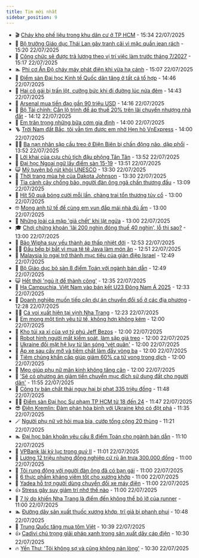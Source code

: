 ```yaml
---
title: Tim mới nhất
sidebar_position: 9
---
```


<!-- vnexpress-tin-moi-nhat:START -->
- 🎬 [Cháy kho phế liệu trong khu dân cư ở TP HCM](https://vnexpress.net/chay-kho-phe-lieu-trong-khu-dan-cu-o-tp-hcm-4917644.html) - 15:34 22/07/2025
- 🐎 [Bộ trưởng Giáo dục Thái Lan gây tranh cãi vì mặc quần jean rách](https://vnexpress.net/bo-truong-giao-duc-thai-lan-gay-tranh-cai-vi-mac-quan-jean-rach-4917600.html) - 15:20 22/07/2025
- 🦍 [Công chức sẽ được trả lương theo vị trí việc làm trước tháng 7/2027](https://vnexpress.net/cong-chuc-se-duoc-tra-luong-theo-vi-tri-viec-lam-truoc-thang-7-2027-4917625.html) - 15:17 22/07/2025
- 🏊 [Phi cơ Ấn Độ cháy máy phát điện khi vừa hạ cánh](https://vnexpress.net/phi-co-an-do-chay-may-phat-dien-khi-vua-ha-canh-4917626.html) - 15:07 22/07/2025
- 🎊 [Điểm sàn Đại học Kinh tế Quốc dân tăng ở tất cả tổ hợp](https://vnexpress.net/diem-san-dai-hoc-kinh-te-quoc-dan-tang-o-tat-ca-to-hop-4915925.html) - 14:46 22/07/2025
- 🎃 [Hai cô gái bị trấn lột, cưỡng bức khi đi đường lúc nửa đêm](https://vnexpress.net/hai-co-gai-bi-tran-lot-cuong-buc-khi-di-duong-luc-nua-dem-4917624.html) - 14:43 22/07/2025
- 🧰 [Arsenal mua tiền đạo gần 90 triệu USD](https://vnexpress.net/arsenal-mua-tien-dao-gan-90-trieu-usd-4917630.html) - 14:16 22/07/2025
- 🔭 [Bộ Tài chính: Cần lộ trình để áp thuế 20% trên lãi chuyển nhượng nhà đất](https://vnexpress.net/bo-tai-chinh-can-lo-trinh-de-ap-thue-20-tren-lai-chuyen-nhuong-nha-dat-4917621.html) - 14:12 22/07/2025
- 🫶 [Em trân trọng những bữa cơm gia đình](https://vnexpress.net/em-tran-trong-nhung-bua-com-gia-dinh-4917455.html) - 14:00 22/07/2025
- 🪜 [Trời Nam đất Bắc, tôi vẫn tìm được em nhờ Hẹn hò VnExpress](https://vnexpress.net/troi-nam-dat-bac-toi-van-tim-duoc-em-nho-hen-ho-vnexpress-4917428.html) - 14:00 22/07/2025
- 👨‍🏫 [Ba nạn nhân sập cầu treo ở Điện Biên bị chấn động não, dập phổi](https://vnexpress.net/ba-nan-nhan-sap-cau-treo-o-dien-bien-bi-chan-dong-nao-dap-phoi-4917618.html) - 13:52 22/07/2025
- 🎊 [Lời khai của cựu chủ tịch đậu phộng Tân Tân](https://vnexpress.net/loi-khai-cua-cuu-chu-tich-dau-phong-tan-tan-4917358.html) - 13:52 22/07/2025
- 🎊 [Đại học Ngoại ngữ lấy điểm sàn 15-19](https://vnexpress.net/dai-hoc-ngoai-ngu-lay-diem-san-15-19-4917596.html) - 13:51 22/07/2025
- 😺 [Mỹ tuyên bố rút khỏi UNESCO](https://vnexpress.net/my-tuyen-bo-rut-khoi-unesco-4917614.html) - 13:30 22/07/2025
- 🐘 [Thời trang mùa hè của Dakota Johnson](https://vnexpress.net/thoi-trang-mua-he-cua-dakota-johnson-4917320.html) - 13:30 22/07/2025
- 🌁 [Tỉa cành cây chống bão, người đàn ông ngã chấn thương đầu](https://vnexpress.net/tia-canh-cay-chong-bao-nguoi-dan-ong-nga-chan-thuong-dau-4917613.html) - 13:09 22/07/2025
- 🐲 [Hít 50 quả bóng cười mỗi lần, chàng trai tổn thương tủy cổ](https://vnexpress.net/hit-50-qua-bong-cuoi-moi-lan-chang-trai-ton-thuong-tuy-co-4917559.html) - 13:00 22/07/2025
- 🤓 [Mong anh tử tế để cùng em vun đắp mái nhà đủ ấm](https://vnexpress.net/mong-anh-tu-te-de-cung-em-vun-dap-mai-nha-du-am-4917456.html) - 13:00 22/07/2025
- 💪 [Những loài cá mập &#39;giả chết&#39; khi lật ngửa](https://vnexpress.net/nhung-loai-ca-map-gia-chet-khi-lat-ngua-4917197.html) - 13:00 22/07/2025
- 🎓 [Chơi chứng khoán &#39;lãi 200 nghìn đóng thuế 40 nghìn&#39;, lỗ thì sao?](https://vnexpress.net/choi-chung-khoan-lai-200-nghin-dong-thue-40-nghin-lo-thi-sao-4917550.html) - 13:00 22/07/2025
- 🫣 [Bão Wipha suy yếu thành áp thấp nhiệt đới](https://vnexpress.net/bao-wipha-suy-yeu-thanh-ap-thap-nhiet-doi-4917542.html) - 12:53 22/07/2025
- 🧑‍💻 [Đầu bếp bị bắt vì mua tê tê Java làm món ăn](https://vnexpress.net/dau-bep-bi-bat-vi-mua-te-te-java-lam-mon-an-4917605.html) - 12:51 22/07/2025
- 🐲 [Malaysia lo ngại trở thành mục tiêu của gián điệp Israel](https://vnexpress.net/malaysia-lo-ngai-tro-thanh-muc-tieu-cua-gian-diep-israel-4917594.html) - 12:49 22/07/2025
- 🌝 [Bộ Giáo dục bỏ sàn 8 điểm Toán với ngành bán dẫn](https://vnexpress.net/bo-giao-duc-bo-san-8-diem-toan-voi-nganh-ban-dan-4917604.html) - 12:49 22/07/2025
- 😺 [Hết thời &#39;ngủ ít để thành công&#39;](https://vnexpress.net/het-thoi-ngu-it-de-thanh-cong-4917491.html) - 12:35 22/07/2025
- 🐎 [Hạ Campuchia, Việt Nam vào bán kết U23 Đông Nam Á 2025](https://vnexpress.net/u23-viet-nam-v-u23-campuchia-4917544.html) - 12:33 22/07/2025
- 🎡 [Doanh nghiệp muốn tiếp cận dự án chuyển đổi số ở các địa phương](https://vnexpress.net/doanh-nghiep-muon-tiep-can-du-an-chuyen-doi-so-o-cac-dia-phuong-4917536.html) - 12:28 22/07/2025
- 👨‍🏫 [Cá voi xuất hiện tại vịnh Nha Trang](https://vnexpress.net/ca-voi-xuat-hien-tai-vinh-nha-trang-4917602.html) - 12:23 22/07/2025
- 🦆 [Em mong một tình yêu tử tế, không hơn không kém](https://vnexpress.net/em-mong-mot-tinh-yeu-tu-te-khong-hon-khong-kem-4917453.html) - 12:00 22/07/2025
- 🚦 [Kho túi xa xỉ của vợ tỷ phú Jeff Bezos](https://vnexpress.net/kho-tui-xa-xi-cua-vo-ty-phu-jeff-bezos-4917417.html) - 12:00 22/07/2025
- 💫 [Robot hình người mất kiểm soát, làm sập giá treo](https://vnexpress.net/robot-hinh-nguoi-mat-kiem-soat-lam-sap-gia-treo-4917407.html) - 12:00 22/07/2025
- 🎉 [Ukraine đối mặt hệ lụy từ làn sóng &#39;vét quân&#39;](https://vnexpress.net/ukraine-doi-mat-he-luy-tu-lan-song-vet-quan-4917195.html) - 12:00 22/07/2025
- 🌋 [Áp xe sau cấy mỡ và tiêm chất làm đầy vòng ba](https://vnexpress.net/ap-xe-sau-cay-mo-va-tiem-chat-lam-day-vong-ba-4917564.html) - 12:00 22/07/2025
- 🤖 [Tiêm chủng khẩn cấp giúp giảm 60% ca tử vong trong dịch](https://vnexpress.net/tiem-chung-khan-cap-giup-giam-60-ca-tu-vong-trong-dich-4917483.html) - 12:00 22/07/2025
- 🦏 [Mẹo giúp phụ nữ mãn kinh không tăng cân](https://vnexpress.net/meo-giup-phu-nu-man-kinh-khong-tang-can-4917322.html) - 12:00 22/07/2025
- 🦩 [&#39;Sẽ có phương án giảm tiền chuyển mục đích sử dụng đất cho người dân&#39;](https://vnexpress.net/se-co-phuong-an-giam-tien-chuyen-muc-dich-su-dung-dat-cho-nguoi-dan-4917582.html) - 11:55 22/07/2025
- 👺 [Công ty bán chất thải nguy hại bị phạt 335 triệu đồng](https://vnexpress.net/cong-ty-ban-chat-thai-nguy-hai-bi-phat-335-trieu-dong-4917585.html) - 11:48 22/07/2025
- 🧑‍🏫 [Điểm sàn Đại học Sư phạm TP HCM từ 18 đến 24](https://vnexpress.net/diem-san-dai-hoc-su-pham-tp-hcm-tu-18-den-24-4917463.html) - 11:47 22/07/2025
- 😎 [Điện Kremlin: Đàm phán hòa bình với Ukraine khó có đột phá](https://vnexpress.net/dien-kremlin-dam-phan-hoa-binh-voi-ukraine-kho-co-dot-pha-4917576.html) - 11:35 22/07/2025
- 🪄 [Người phụ nữ vờ hỏi mua bia, cướp tổng cộng 20 thùng](https://vnexpress.net/nguoi-phu-nu-vo-hoi-mua-bia-cuop-tong-cong-20-thung-4917577.html) - 11:21 22/07/2025
- 🏊 [Đại học băn khoăn yêu cầu 8 điểm Toán cho ngành bán dẫn](https://vnexpress.net/dai-hoc-ban-khoan-yeu-cau-8-diem-toan-cho-nganh-ban-dan-4917379.html) - 11:10 22/07/2025
- 💃 [VPBank lãi kỷ lục trong quý II](https://vnexpress.net/vpbank-lai-ky-luc-trong-quy-ii-4917538.html) - 11:01 22/07/2025
- 🦆 [Lương 12 triệu nhưng đồng nghiệp cứ rủ ăn trưa 300.000 đồng](https://vnexpress.net/luong-thap-phai-lam-sao-ap-luc-an-trua-voi-dong-nghiep-luong-12-trieu-song-sao-o-tp-hcm-luong-12-trieu-nhung-dong-nghiep-ru-an-trua-mot-bua-300-000-dong-4917518.html) - 11:00 22/07/2025
- 🎊 [Tôi rung động với người đàn ông đã có bạn gái](https://vnexpress.net/tieu-tam-nguoi-thu-ba-toi-rung-dong-voi-nguoi-dan-ong-da-co-ban-gai-4917219.html) - 11:00 22/07/2025
- 👺 [6 thực phẩm kháng viêm tốt cho xương khớp](https://vnexpress.net/6-thuc-pham-khang-viem-tot-cho-xuong-khop-4917569.html) - 11:00 22/07/2025
- 🎡 [Yadea hỗ trợ người dùng chuyển đổi xe máy điện](https://vnexpress.net/yadea-ho-tro-nguoi-dung-chuyen-doi-xe-may-dien-4917554.html) - 11:00 22/07/2025
- 👍 [Stress gây suy giảm trí nhớ thế nào](https://vnexpress.net/stress-gay-suy-giam-tri-nho-the-nao-4917533.html) - 11:00 22/07/2025
- 🐎 [7 lý do khiến Nha Trang là điểm đến không thể bỏ lỡ của runner](https://vnexpress.net/7-ly-do-khien-nha-trang-la-diem-den-khong-the-bo-lo-cua-runner-4915070.html) - 11:00 22/07/2025
- 🏊 [Đường dây sản xuất thuốc xương khớp, trĩ giả bị phanh phui](https://vnexpress.net/duong-day-san-xuat-thuoc-xuong-khop-tri-gia-bi-phanh-phui-4917515.html) - 10:48 22/07/2025
- 🦩 [Trung Quốc tăng mua tôm Việt](https://vnexpress.net/trung-quoc-tang-mua-tom-viet-4917445.html) - 10:39 22/07/2025
- 👍 [Cadivi chú trọng giải pháp xanh trong sản xuất dây cáp điện](https://vnexpress.net/cadivi-chu-trong-giai-phap-xanh-trong-san-xuat-day-cap-dien-4917579.html) - 10:30 22/07/2025
- 🔥 [Yến Thư: &#39;Tôi không sợ và cũng không nản lòng&#39;](https://vnexpress.net/yen-thu-toi-khong-so-va-cung-khong-nan-long-4917210.html) - 10:30 22/07/2025<!-- vnexpress-tin-moi-nhat:END -->
